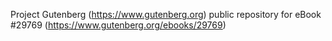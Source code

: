 Project Gutenberg (https://www.gutenberg.org) public repository for eBook #29769 (https://www.gutenberg.org/ebooks/29769)
